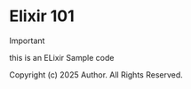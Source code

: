 # Elixir 101
> [!IMPORTANT]
> this is an ELixir Sample code

Copyright (c) 2025 Author. All Rights Reserved.
